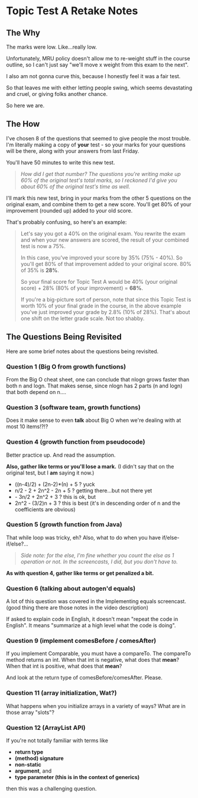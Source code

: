# Topic Test A Retake Notes

## The Why

The marks were low. Like...really low. 

Unfortunately, MRU policy doesn't allow me to re-weight stuff in the course outline, so I can't just say "we'll move x weight from this exam to the next". 

I also am not gonna curve this, because I honestly feel it was a fair test. 

So that leaves me with either letting people swing, which seems devastating and cruel, or giving folks another chance. 

So here we are.

## The How

I've chosen 8 of the questions that seemed to give people the most trouble. I'm literally making a copy of **your** test - so your marks for your questions will be there, along with your answers from last Friday.

You'll have 50 minutes to write this new test. 
> _How did I get that number? The questions you're writing make up 60% of the original test's total marks, so I reckoned I'd give you about 60% of the original test's time as well._

I'll mark this new test, bring in your marks from the other 5 questions on the original exam, and combine them to get a new score. You'll get 80% of your improvement (rounded up) added to your old score. 

That's probably confusing, so here's an example:

> Let's say you got a 40% on the original exam. You rewrite the exam and when your new answers are scored, the result of your combined test is now a 75%. 
> 
> In this case, you've improved your score by 35% (75% - 40%). So you'll get 80% of that improvement added to your original score. 80% of 35% is **28%**.
> 
> So your final score for Topic Test A would be 40% (your original score) + 28% (80% of your improvement) = **68%**. 
>  
> If you're a big-picture sort of person, note that since this Topic Test is worth 10% of your final grade in the course, in the above example you've just improved your grade by 2.8% (10% of 28%). That's about one shift on the letter grade scale. Not too shabby.

## The Questions Being Revisited

Here are some brief notes about the questions being revisited.

### Question 1 (Big O from growth functions)

From the Big O cheat sheet, one can conclude that nlogn grows faster than both n and logn. That makes sense, since nlogn has 2 parts (n and logn) that both depend on n....

### Question 3 (software team, growth functions)

Does it make sense to even **talk** about Big O when we're dealing with at most 10 items!?!?

### Question 4 (growth function from pseudocode)

Better practice up. And read the assumption.

**Also, gather like terms or you'll lose a mark.** (I didn't say that on the original test, but I **am** saying it now.) 

- ((n-4)/2) + (2n-2)*(n) + 5 ? yuck  
- n/2 - 2 + 2n^2 - 2n + 5 ? getting there...but not there yet   
- \- 3n/2 + 2n^2 + 3 ? this is ok, but  
- 2n^2 - (3/2)n + 3 ? this is best (it's in descending order of n and the coefficients are obvious)    

### Question 5 (growth function from Java)

That while loop was tricky, eh?
Also, what to do when you have if/else-if/else?...

> _Side note: for the else, I'm fine whether you count the else as 1 operation or not. In the screencasts, I did, but you don't have to._

**As with question 4, gather like terms or get penalized a bit.**

### Question 6 (talking about autogen'd equals)

A lot of this question was covered in the Implementing equals screencast. (good thing there are those notes in the video description)

If asked to explain code in English, it doesn't mean "repeat the code in English". It means "summarize at a high level what the code is doing".

### Question 9 (implement comesBefore / comesAfter)

If you implement Comparable, you must have a compareTo. The compareTo method returns an int. When that int is negative, what does that **mean**? When that int is positive, what does that **mean**?

And look at the return type of comesBefore/comesAfter. Please.

### Question 11 (array initialization, Wat?)

What happens when you initialize arrays in a variety of ways? What are in those array "slots"? 

### Question 12 (ArrayList API)

If you're not totally familiar with terms like 

- **return type**
- **(method) signature**
- **non-static**
- **argument**, and 
- **type parameter (this is in the context of generics)** 
  
then this was a challenging question.
